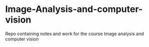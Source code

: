 # Image-Analysis-and-computer-vision

Repo containing notes and work for the course Image analysis and computer vision
